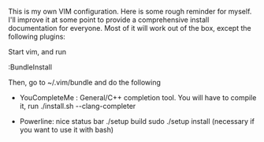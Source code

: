 This is my own VIM configuration. Here is some rough reminder for myself. I'll improve it at some point to provide a comprehensive 
install documentation for everyone. Most of it will work out of the box, except the following plugins:

Start vim, and run

  :BundleInstall

Then, go to ~/.vim/bundle and do the following

- YouCompleteMe : General/C++ completion tool. You will have to compile it, run
    ./install.sh --clang-completer

- Powerline: nice status bar
    ./setup build
    sudo ./setup install (necessary if you want to use it with bash)



